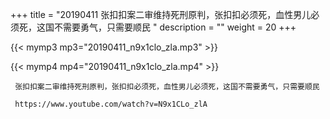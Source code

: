 +++
title = "20190411  张扣扣案二审维持死刑原判，张扣扣必须死，血性男儿必须死，这国不需要勇气，只需要顺民 "
description = ""
weight = 20
+++

{{< mymp3 mp3="20190411_n9x1clo_zla.mp3" >}}

{{< mymp4 mp4="20190411_n9x1clo_zla.mp4" >}}

     张扣扣案二审维持死刑原判，张扣扣必须死，血性男儿必须死，这国不需要勇气，只需要顺民 
     
     https://www.youtube.com/watch?v=N9x1CLo_zlA 
